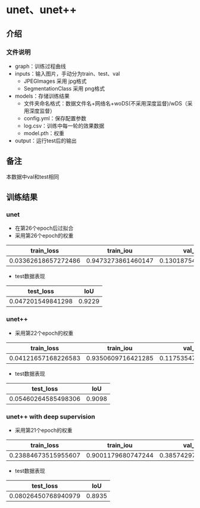 # unet、unet++

## 介绍
### 文件说明
* graph：训练过程曲线
* inputs：输入图片，手动分为train、test、val
  * JPEGImages 采用 jpg格式
  * SegmentationClass 采用 png格式
* models：存储训练结果
  * 文件夹命名格式：数据文件名+网络名+woDS(不采用深度监督)/wDS（采用深度监督）
  * config.yml：保存配置参数
  * log.csv：训练中每一轮的效果数据
  * model.pth：权重
* output：运行test后的输出

## 备注
本数据中val和test相同

## 训练结果
### unet
* 在第26个epoch后过拟合
* 采用第26个epoch的权重

| train_loss          | train_iou          | val_loss            | val_iou            |
| ------------------- | ------------------ | ------------------- | ------------------ |
| 0.03362618657272486 | 0.9473273861460147 | 0.13018754953961997 | 0.8268984546827935 |

* test数据表现

| test_loss         | IoU    |
| ----------------- | ------ |
| 0.047201549841298 | 0.9229 |



### unet++

* 采用第22个epoch的权重

| train_loss          | train_iou         | val_loss            | val_iou            |
|---------------------|-------------------| ------------------- | ------------------ |
| 0.04121657168226583 | 0.9350609716421285 | 0.11753547080748138 | 0.8369107750623335 |

* test数据表现

| test_loss           | IoU    |
| ------------------- | ------ |
| 0.05460264585498306 | 0.9098 |



### unet++ with deep supervision

* 采用第21个epoch的权重

| train_loss          | train_iou          | val_loss            | val_iou            |
| ------------------- | ------------------ | ------------------- | ------------------ |
| 0.23884673515955607 | 0.9001179680747244 | 0.38574297655196416 | 0.8300315529301792 |

* test数据表现

| test_loss           | IoU    |
| ------------------- | ------ |
| 0.08026450768940979 | 0.8935 |


